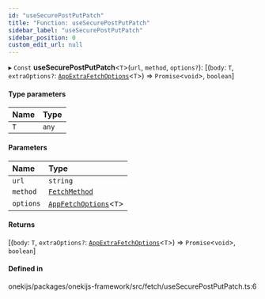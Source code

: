```yaml
---
id: "useSecurePostPutPatch"
title: "Function: useSecurePostPutPatch"
sidebar_label: "useSecurePostPutPatch"
sidebar_position: 0
custom_edit_url: null
---
```


▸ `Const` **useSecurePostPutPatch**<`T`\>(`url`, `method`, `options?`): [(`body`: `T`, `extraOptions?`: [`AppExtraFetchOptions`](../interfaces/AppExtraFetchOptions.md)<`T`\>) => `Promise`<`void`\>, `boolean`]

#### Type parameters

| Name | Type |
| :------ | :------ |
| `T` | `any` |

#### Parameters

| Name | Type |
| :------ | :------ |
| `url` | `string` |
| `method` | [`FetchMethod`](../types/FetchMethod.md) |
| `options` | [`AppFetchOptions`](../interfaces/AppFetchOptions.md)<`T`\> |

#### Returns

[(`body`: `T`, `extraOptions?`: [`AppExtraFetchOptions`](../interfaces/AppExtraFetchOptions.md)<`T`\>) => `Promise`<`void`\>, `boolean`]

#### Defined in

onekijs/packages/onekijs-framework/src/fetch/useSecurePostPutPatch.ts:6
